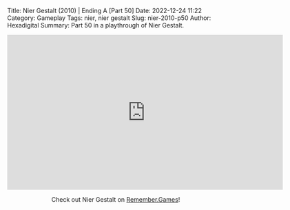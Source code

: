 Title: Nier Gestalt (2010) | Ending A [Part 50]
Date: 2022-12-24 11:22
Category: Gameplay
Tags: nier,  nier gestalt
Slug: nier-2010-p50
Author: Hexadigital
Summary: Part 50 in a playthrough of Nier Gestalt.

<center><iframe src="https://www.youtube.com/embed/vZlU_k4rL7Q?feature=oembed" allow="accelerometer; autoplay; encrypted-media; gyroscope; picture-in-picture" width="640" height="360" frameborder="0"></iframe>

Check out Nier Gestalt on [Remember.Games](https://remember.games/game/2307/nier/)!</center>